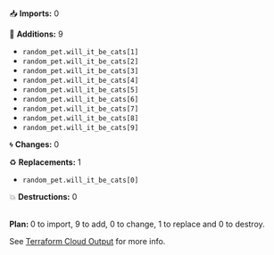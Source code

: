 

:inbox_tray: <b>Imports:</b> 0
<ul>
</ul>

:seedling: <b>Additions:</b> 9
<ul>
    <li><code>random_pet.will_it_be_cats[1]</code></li>
    <li><code>random_pet.will_it_be_cats[2]</code></li>
    <li><code>random_pet.will_it_be_cats[3]</code></li>
    <li><code>random_pet.will_it_be_cats[4]</code></li>
    <li><code>random_pet.will_it_be_cats[5]</code></li>
    <li><code>random_pet.will_it_be_cats[6]</code></li>
    <li><code>random_pet.will_it_be_cats[7]</code></li>
    <li><code>random_pet.will_it_be_cats[8]</code></li>
    <li><code>random_pet.will_it_be_cats[9]</code></li>
</ul>

:cyclone: <b>Changes:</b> 0
<ul>


</ul>

:recycle: <b>Replacements:</b> 1
<ul>

<li><code>random_pet.will_it_be_cats[0]</code>
</li>

</ul>

:boom: <b>Destructions:</b> 0
<ul>
</ul>
</br>
<b>Plan: </b> 0 to import, 9 to add, 0 to change, 1 to replace and 0 to destroy.
</br>

See [Terraform Cloud Output](http://app.terraform.io/x/y/z) for more info.


